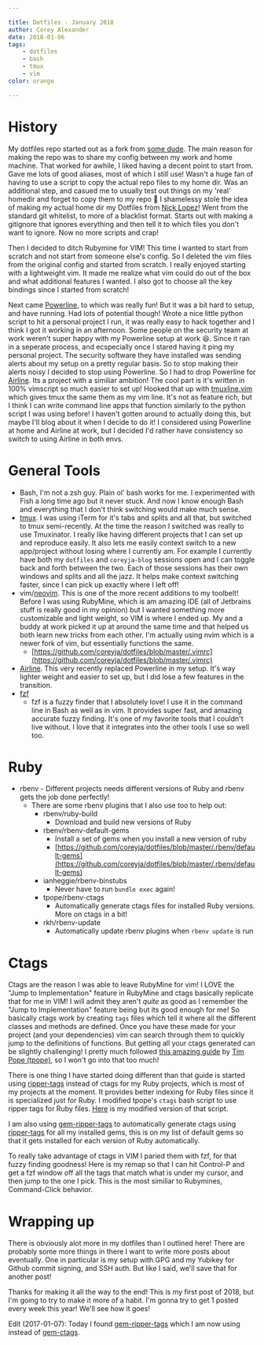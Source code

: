 ```yaml
---

title: Dotfiles - January 2018
author: Corey Alexander
date: 2018-01-06
tags:
    - dotfiles
    - bash
    - tmux
    - vim
color: orange

---
```


# History

My dotfiles repo started out as a fork from [some dude](https://github.com/mathiasbynens). The main reason for making the repo was to share my config between my work and home machine. That worked for awhile, I liked having a decent point to start from. Gave me lots of good aliases, most of which I still use! Wasn't a huge fan of having to use a script to copy the actual repo files to my home dir. Was an additional step, and casued me to usually test out things on my 'real' homedir and forget to copy them to my repo :facepalm:
I shamelessy stole the idea of making my actual home dir my Dotfiles from [Nick Lopez](https://github.com/nlopez)! Went from the standard git whitelist, to more of a blacklist format. Starts out with making a gitignore that ignores everything and then tell it to which files you don't want to ignore. Now no more scripts and crap!

Then I decided to ditch Rubymine for VIM! This time I wanted to start from scratch and not start from someone else's config. So I deleted the vim files from the original config and started from scratch. I really enjoyed starting with a lightweight vim. It made me realize what vim could do out of the box and what additional features I wanted. I also got to choose all the key bindings since I started from scratch!

Next came [Powerline](http://powerline.readthedocs.io/en/master/), to which was really fun! But it was a bit hard to setup, and have running. Had lots of potential though! Wrote a nice little python script to hit a personal project I run, it was really easy to hack together and I think I got it working in an afternoon. Some people on the security team at work weren't super happy with my Powerline setup at work :laughing:. Since it ran in a seperate process, and ecspecially once I stared having it ping my personal project. The security software they have installed was sending alerts about my setup on a pretty regular basis. So to stop making their alerts noisy I decided to stop using Powerline. So I had to drop Powerline for [Airline](https://github.com/vim-airline/vim-airline). Its a project with a similiar ambition! The cool part is it's written in 100% vimscript so much easier to set up! Hooked that up with [tmuxline.vim](https://github.com/edkolev/tmuxline.vim) which gives tmux the same them as my vim line. It's not as feature rich, but I think I can write command line apps that function similarly to the python script I was using before! I haven't gotten around to actually doing this, but maybe I'll blog about it when I decide to do it! I considered using Powerline at home and Airline at work, but I decided I'd rather have consistency so switch to using Airline in both envs.

# General Tools

- Bash, I'm not a zsh guy. Plain ol' bash works for me. I experimented with Fish a long time ago but it never stuck. And now I know enough Bash and everything that I don't think switching would make much sense.
- [tmux](https://github.com/tmux/tmux). I was using iTerm for it's tabs and splits and all that, but switched to tmux semi-recently. At the time the reason I switched was really to use Tmuxinator. I really like having different projects that I can set up and reproduce easily. It also lets me easily context switch to a new app/project without losing where I currently am. For example I currently have both my `dotfiles` and `coreyja-blog` sessions open and I can toggle back and forth between the two. Each of those sessions has their own windows and splits and all the jazz. It helps make context switching faster, since I can pick up exactly where I left off!
- vim/[neovim](https://github.com/neovim/neovim). This is one of the more recent additions to my toolbelt! Before I was using RubyMine, which is am amazing IDE (all of Jetbrains stuff is really good in my opinion) but I wanted something more customizable and light weight, so VIM is where I ended up. My and a buddy at work picked it up at around the same time and that helped us both learn new tricks from each other. I'm actually using nvim which is a newer fork of vim, but essentially functions the same.
    - [https://github.com/coreyja/dotfiles/blob/master/.vimrc](https://github.com/coreyja/dotfiles/blob/master/.vimrc)
- [Airline](https://github.com/vim-airline/vim-airline). This very recently replaced Powerline in my setup. It's way lighter weight and easier to set up, but I did lose a few features in the transition.
- [fzf](https://github.com/junegunn/fzf)
    - fzf is a fuzzy finder that I absolutely love! I use it in the command line in Bash as well as in vim. It provides super fast, and amazing accurate fuzzy finding. It's one of my favorite tools that I couldn't live without. I love that it integrates into the other tools I use so well too.

# Ruby

- rbenv - Different projects needs different versions of Ruby and rbenv gets the job done perfectly!
    - There are some rbenv plugins that I also use too to help out:
        - rbenv/ruby-build
            - Download and build new versions of Ruby
        - rbenv/rbenv-default-gems
            - Install a set of gems when you install a new version of ruby
            - [https://github.com/coreyja/dotfiles/blob/master/.rbenv/default-gems](https://github.com/coreyja/dotfiles/blob/master/.rbenv/default-gems)
        - ianheggie/rbenv-binstubs
            - Never have to run `bundle exec` again!
        - tpope/rbenv-ctags
            - Automatically generate ctags files for installed Ruby versions. More on ctags in a bit!
        - rkh/rbenv-update
            - Automatically update rbenv plugins when `rbenv update` is run

# Ctags

Ctags are the reason I was able to leave RubyMine for vim! I LOVE the "Jump to Implementation" feature in RubyMine and ctags basically replicate that for me in VIM! I will admit they aren't _quite_ as good as I remember the "Jump to Implementation" feature being but its good enough for me! So basically ctags work by creating `tags` files which tell it where all the different classes and methods are defined. Once you have these made for your project (and your dependencies) vim can search through them to quickly jump to the definitions of functions. But getting all your ctags generated can be slightly challenging! I pretty much followed [this amazing guide](http://tbaggery.com/2011/08/08/effortless-ctags-with-git.html) by [Tim Pope (tpope)](https://github.com/tpope), so I won't go into that too much!

There is one thing I have started doing different than that guide is started using [ripper-tags](https://github.com/tmm1/ripper-tags) instead of ctags for my Ruby projects, which is most of my projects at the moment. It provides better indexing for Ruby files since it is specialized just for Ruby. I modified tpope's `ctags` bash script to use ripper tags for Ruby files. [Here](https://github.com/coreyja/dotfiles/blob/master/.git_template/hooks/ctags) is my modified version of that script.

I am also using [gem-ripper-tags](https://github.com/lzap/gem-ripper-tags) to automatically generate ctags using [ripper-tags](https://github.com/tmm1/ripper-tags) for all my installed gems, this is on my list of default gems so that it gets installed for each version of Ruby automatically.

To really take advantage of ctags in VIM I paried them with fzf, for that fuzzy finding goodness! Here is my remap so that I can hit Control-P and get a fzf window off all the tags that match what is under my cursor, and then jump to the one I pick. This is the most similiar to Rubymines, Command-Click behavior.

# Wrapping up

There is obviously alot more in my dotfiles than I outlined here! There are probably some more things in there I want to write more posts about eventually. One in particular is my setup with GPG and my Yubikey for Github commit signing, and SSH auth. But like I said, we'll save that for another post!

Thanks for making it all the way to the end! This is my first post of 2018, but I'm going to try to make it more of a habit. I'm gonna try to get 1 posted every week this year! We'll see how it goes!

Edit (2017-01-07): Today I found [gem-ripper-tags](https://github.com/lzap/gem-ripper-tags) which I am now using instead of [gem-ctags](https://github.com/tpope/gem-ctags).
